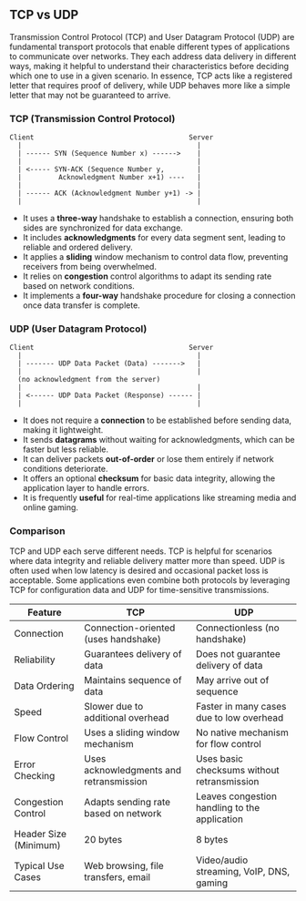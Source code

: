 ## TCP vs UDP

Transmission Control Protocol (TCP) and User Datagram Protocol (UDP) are fundamental transport protocols that enable different types of applications to communicate over networks. They each address data delivery in different ways, making it helpful to understand their characteristics before deciding which one to use in a given scenario. In essence, TCP acts like a registered letter that requires proof of delivery, while UDP behaves more like a simple letter that may not be guaranteed to arrive.

### TCP (Transmission Control Protocol)

```
Client                                      Server
  |                                           |
  | ------ SYN (Sequence Number x) ------>    |
  |                                           |
  | <----- SYN-ACK (Sequence Number y,        |
  |         Acknowledgment Number x+1) ----   |
  |                                           |
  | ------ ACK (Acknowledgment Number y+1) -> |
  |                                           |
```

- It uses a **three-way** handshake to establish a connection, ensuring both sides are synchronized for data exchange.  
- It includes **acknowledgments** for every data segment sent, leading to reliable and ordered delivery.  
- It applies a **sliding** window mechanism to control data flow, preventing receivers from being overwhelmed.  
- It relies on **congestion** control algorithms to adapt its sending rate based on network conditions.  
- It implements a **four-way** handshake procedure for closing a connection once data transfer is complete.  

### UDP (User Datagram Protocol)

```
Client                                      Server
  |                                           |
  | ------- UDP Data Packet (Data) ------->   |
  |                                           |
  (no acknowledgment from the server)
  |                                           |
  | <------ UDP Data Packet (Response) ------ |
  |                                           |
```

- It does not require a **connection** to be established before sending data, making it lightweight.  
- It sends **datagrams** without waiting for acknowledgments, which can be faster but less reliable.  
- It can deliver packets **out-of-order** or lose them entirely if network conditions deteriorate.  
- It offers an optional **checksum** for basic data integrity, allowing the application layer to handle errors.  
- It is frequently **useful** for real-time applications like streaming media and online gaming.  

### Comparison

TCP and UDP each serve different needs. TCP is helpful for scenarios where data integrity and reliable delivery matter more than speed. UDP is often used when low latency is desired and occasional packet loss is acceptable. Some applications even combine both protocols by leveraging TCP for configuration data and UDP for time-sensitive transmissions.

| Feature                  | TCP                                     | UDP                                        |
|--------------------------|-----------------------------------------|--------------------------------------------|
| Connection               | Connection-oriented (uses handshake)    | Connectionless (no handshake)              |
| Reliability              | Guarantees delivery of data             | Does not guarantee delivery of data        |
| Data Ordering            | Maintains sequence of data              | May arrive out of sequence                 |
| Speed                    | Slower due to additional overhead       | Faster in many cases due to low overhead   |
| Flow Control             | Uses a sliding window mechanism         | No native mechanism for flow control       |
| Error Checking           | Uses acknowledgments and retransmission | Uses basic checksums without retransmission |
| Congestion Control       | Adapts sending rate based on network    | Leaves congestion handling to the application |
| Header Size (Minimum)    | 20 bytes                                | 8 bytes                                    |
| Typical Use Cases        | Web browsing, file transfers, email     | Video/audio streaming, VoIP, DNS, gaming   |

